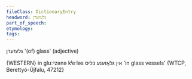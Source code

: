 ```yaml
---
fileClass: DictionaryEntry
headword: גלעזערן
part_of_speech: 
etymology: 
tags: 
---
```

גלעזערן
'(of) glass' (adjective)

{WESTERN}
in glʊːᵊzənə kʲeˑləs אין גלאָזענע כּליס 'in glass vessels' {WTCP, Berettyó-Újfalu, 47212}
